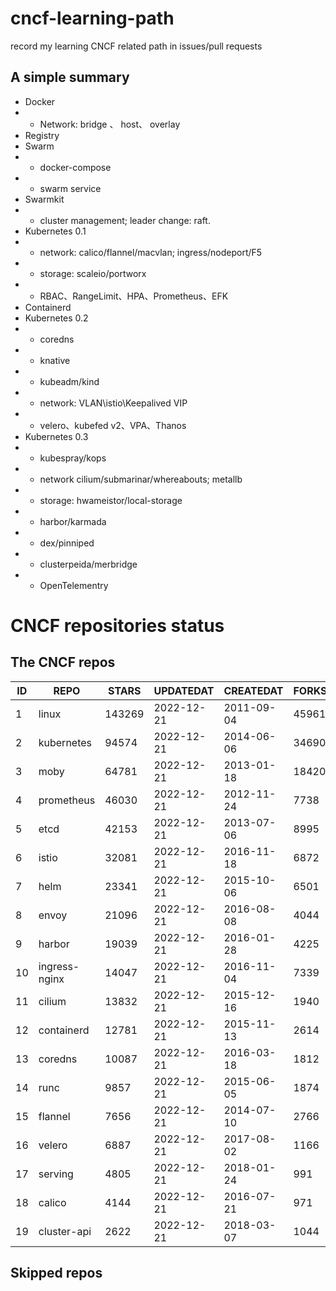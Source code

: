 # cncf-learning-path
record my learning CNCF related path in issues/pull requests

## A simple summary
- Docker
- - Network: bridge 、 host、 overlay
- Registry
- Swarm
- - docker-compose
- - swarm service
- Swarmkit
- - cluster management; leader change: raft.
- Kubernetes 0.1
- - network: calico/flannel/macvlan; ingress/nodeport/F5
- - storage: scaleio/portworx
- - RBAC、RangeLimit、HPA、Prometheus、EFK
- Containerd
- Kubernetes 0.2
- - coredns
- - knative
- - kubeadm/kind
- - network: VLAN\istio\Keepalived VIP
- - velero、kubefed v2、VPA、Thanos
- Kubernetes 0.3
- - kubespray/kops
- - network cilium/submarinar/whereabouts; metallb
- - storage: hwameistor/local-storage
- - harbor/karmada
- - dex/pinniped
- - clusterpeida/merbridge
- - OpenTelementry

# CNCF repositories status
<!--START_SECTION:github_repos-->
## The CNCF repos
| ID |     REPO      | STARS  | UPDATEDAT  | CREATEDAT  | FORKSCOUNT |
|----|---------------|--------|------------|------------|------------|
|  1 | linux         | 143269 | 2022-12-21 | 2011-09-04 |      45961 |
|  2 | kubernetes    |  94574 | 2022-12-21 | 2014-06-06 |      34690 |
|  3 | moby          |  64781 | 2022-12-21 | 2013-01-18 |      18420 |
|  4 | prometheus    |  46030 | 2022-12-21 | 2012-11-24 |       7738 |
|  5 | etcd          |  42153 | 2022-12-21 | 2013-07-06 |       8995 |
|  6 | istio         |  32081 | 2022-12-21 | 2016-11-18 |       6872 |
|  7 | helm          |  23341 | 2022-12-21 | 2015-10-06 |       6501 |
|  8 | envoy         |  21096 | 2022-12-21 | 2016-08-08 |       4044 |
|  9 | harbor        |  19039 | 2022-12-21 | 2016-01-28 |       4225 |
| 10 | ingress-nginx |  14047 | 2022-12-21 | 2016-11-04 |       7339 |
| 11 | cilium        |  13832 | 2022-12-21 | 2015-12-16 |       1940 |
| 12 | containerd    |  12781 | 2022-12-21 | 2015-11-13 |       2614 |
| 13 | coredns       |  10087 | 2022-12-21 | 2016-03-18 |       1812 |
| 14 | runc          |   9857 | 2022-12-21 | 2015-06-05 |       1874 |
| 15 | flannel       |   7656 | 2022-12-21 | 2014-07-10 |       2766 |
| 16 | velero        |   6887 | 2022-12-21 | 2017-08-02 |       1166 |
| 17 | serving       |   4805 | 2022-12-21 | 2018-01-24 |        991 |
| 18 | calico        |   4144 | 2022-12-21 | 2016-07-21 |        971 |
| 19 | cluster-api   |   2622 | 2022-12-21 | 2018-03-07 |       1044 |



## Skipped repos
<!--END_SECTION:github_repos-->
